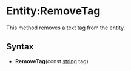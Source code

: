 # Entity:RemoveTag

This method removes a text tag from the entity.

## Syntax

- **RemoveTag**(const [string](https://www.lua.org/manual/5.4/manual.html#6.4) tag)

